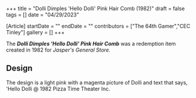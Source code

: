 +++
title = "Dolli Dimples 'Hello Dolli' Pink Hair Comb (1982)"
draft = false
tags = []
date = "04/29/2023"

[Article]
startDate = ""
endDate = ""
contributors = ["The 64th Gamer","CEC Tinley"]
gallery = []
+++


The <b><i>Dolli Dimples 'Hello Dolli' Pink Hair Comb</b></i> was a redemption item created in 1982 for <i>Jasper's General Store.</i>

<h2> Design </h2>
The design is a light pink with a magenta picture of Dolli and text that says, 'Hello Dolli @ 1982 Pizza Time Theater Inc.


